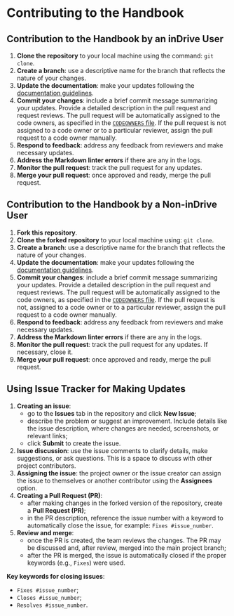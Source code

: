 # Contributing to the Handbook


## Contribution to the Handbook by an inDrive User

1. **Clone the repository** to your local machine using the command: `git clone`.
2. **Create a branch**: use a descriptive name for the branch that reflects the nature of your changes.
3. **Update the documentation**: make your updates following the [documentation guidelines](../../docs/documentation-culture/writing-guideline.md).
4. **Commit your changes**: include a brief commit message summarizing your updates. Provide a detailed description in the pull request and request reviews. The pull request will be automatically assigned to the code owners, as specified in the [`CODEOWNERS` file](../../CODEOWNERS). If the pull request is not assigned to a code owner or to a particular reviewer, assign the pull request to a code owner manually.
5. **Respond to feedback**: address any feedback from reviewers and make necessary updates.
6. **Address the Markdown linter errors** if there are any in the logs.
7. **Monitor the pull request**: track the pull request for any updates.
8. **Merge your pull request**: once approved and ready, merge the pull request.


## Contribution to the Handbook by a Non-inDrive User

1. **Fork this repository**.
2. **Clone the forked repository** to your local machine using: `git clone`.
3. **Create a branch**: use a descriptive name for the branch that reflects the nature of your changes.
4. **Update the documentation**: make your updates following the [documentation guidelines](../../docs/documentation-culture/writing-guideline.md).
5. **Commit your changes**: include a brief commit message summarizing your updates. Provide a detailed description in the pull request and request reviews. The pull request will be automatically assigned to the code owners, as specified in the [`CODEOWNERS` file](../../CODEOWNERS). If the pull request is not, assigned to a code owner or to a particular reviewer, assign the pull request to a code owner manually.
6. **Respond to feedback**: address any feedback from reviewers and make necessary updates.
7. **Address the Markdown linter errors** if there are any in the logs.
8. **Monitor the pull request**: track the pull request for any updates. If necessary, close it.
9. **Merge your pull request**: once approved and ready, merge the pull request.


## Using Issue Tracker for Making Updates

1. **Creating an issue**:
   * go to the **Issues** tab in the repository and click **New Issue**;
   * describe the problem or suggest an improvement. Include details like the issue description, where changes are needed, screenshots, or relevant links;
   * click **Submit** to create the issue.
2. **Issue discussion**: use the issue comments to clarify details, make suggestions, or ask questions. This is a space to discuss with other project contributors.
3. **Assigning the issue**: the project owner or the issue creator can assign the issue to themselves or another contributor using the **Assignees** option.
4. **Creating a Pull Request (PR)**:
   * after making changes in the forked version of the repository, create a **Pull Request (PR)**;
   * in the PR description, reference the issue number with a keyword to automatically close the issue, for example: `Fixes #issue_number`.
5. **Review and merge**:
   * once the PR is created, the team reviews the changes. The PR may be discussed and, after review, merged into the main project branch;
   * after the PR is merged, the issue is automatically closed if the proper keywords (e.g., `Fixes`) were used.

**Key keywords for closing issues**:

* `Fixes #issue_number`;
* `Closes #issue_number`;
* `Resolves #issue_number`.

